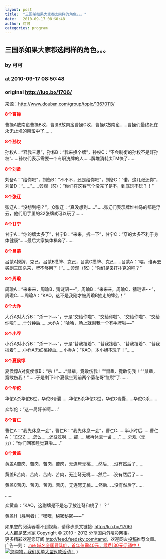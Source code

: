 ```yaml
---
layout: post
title:  "三国杀如果大家都选同样的角色。。。"
date:   2010-09-17 08:50:48
author: 可可
categories: program
---
```


## 三国杀如果大家都选同样的角色。。。
### by 可可
### at 2010-09-17 08:50:48
### original <http://luo.bo/1706/>

<p>来源：<a href="http://www.douban.com/group/topic/13670113/">http://www.douban.com/group/topic/13670113/</a></p><p><strong><span style="color:#ff0000">8个曹操</span></strong></p><p>曹操A放南蛮曹操B收，曹操B放南蛮曹操C收，曹操C放南蛮……曹操们最终死在永无止境的南蛮中了……</p><p><strong><span style="color:#ff0000">8个孙权 </span></strong></p><p>孙权A：“容我三思”，孙权B：“我来换个牌”，孙权C：“不会制衡的孙权不是好孙权”……孙权们表示需要一个专职洗牌的人……牌堆消耗太TM快了……</p><p><strong><span style="color:#ff0000">8个刘备 </span></strong></p><p>刘备A：“给你吧”，刘备B：“不不不，还是给你吧”，刘备C：“诺，这几张还你”，刘备D：“……”……旁观（怒）：“你们在这客气个没完了是不，到底玩不玩？！”</p><p><strong><span style="color:#ff0000">8个张辽 </span></strong></p><p>张辽A：“没想到吧？”，众张辽：“真没想到……”……张辽们表示牌堆神马的都是浮云，他们用手里的32张牌就可以玩了……<span></span></p><p><strong><span style="color:#ff0000">8个甘宁 </span></strong></p><p>甘宁A：“你的牌太多了”，甘宁B：“来来，拆一下”，甘宁C：“穿的太多不利于身体健康”……最后大家集体裸奔了……</p><p><strong><span style="color:#ff0000">8个吕蒙 </span></strong></p><p>吕蒙A摸牌、克己，吕蒙B摸牌、克己，吕蒙C摸牌、克己……吕蒙A：“喂，谁再去买副三国杀来，牌不够用了！”……旁观（怒）：“你们是来打扑克的吧？”</p><p><strong><span style="color:#ff0000">8个周瑜 </span></strong></p><p>周瑜A：“来来来，周瑜B，猜谜语~~”，周瑜B：“来来来，周瑜C，猜谜语~~”，周瑜C……周瑜A：“KAO，这不是我刚才被周瑜B抽走的牌么！”</p><p><strong><span style="color:#ff0000">8个大乔 </span></strong></p><p>大乔A对大乔B：“杀一下~~”，于是“交给你啦”、“交给你啦”、“交给你啦”、“交给你啦”……十分钟后……大乔A：“哈哈，场上就剩我一个有手牌啦~~”</p><p><strong><span style="color:#ff0000">8个小乔 </span></strong></p><p>小乔A对小乔B：“杀一下~~”，于是“替我挡着”、“替我挡着”、“替我挡着”、“替我挡着”……小乔A无红桃掉血……小乔A：“KAO，本小姐不玩了！”……</p><p><strong><span style="color:#ff0000">8个夏侯惇 </span></strong></p><p>夏侯惇A对夏侯惇B：“杀！”……“鼠辈，竟敢伤我！”“鼠辈，竟敢伤我！”“鼠辈，竟敢伤我！”……于是剩下6个夏侯坐观前两个菊花哥“肛裂”了……</p><p><strong><span style="color:#ff0000">8个华佗 </span></strong></p><p>华佗A杀华佗B过，华佗B青囊……华佗B杀华佗C过，华佗C青囊……华佗C杀……</p><p>众华佗：“这一局好长啊……”</p><p><strong><span style="color:#ff0000">8个曹仁 </span></strong></p><p>曹仁A：“我先休息一会”，曹仁B：“我先休息一会”，曹仁C……半小时后……曹仁A：“ZZZZ……怎么……还没过啊……那……我再休息一会……”……旁观（无力）：“你们回家睡觉算啦……”</p><p><strong><span style="color:#ff0000">8个黄盖 </span></strong></p><p>黄盖A苦肉、苦肉、苦肉、苦肉，无连弩无桃……然后……没有然后了……</p><p>黄盖B苦肉、苦肉、苦肉、苦肉，无连弩无桃……然后……没有然后了……</p><p>黄盖C苦肉、苦肉、苦肉、苦肉，无连弩无桃……然后……没有然后了……</p><p>……</p><p>众黄盖：“KAO，这副牌是不是忘了放连弩和桃了！？”</p><p>黄盖H（胜利者）：“嘿嘿，秘密秘密~~~”</p><p>如果您的阅读器看不到视频，请移步原文链接: <a href="http://luo.bo/1706/">http://luo.bo/1706/</a> <br> <a href="http://luo.bo/">人人都是艺术家</a> Copyright ©   2010 - 2012 分享国内外精彩网事。<br> 更多精彩欢迎您订阅 <a href="http://feed.feedsky.com/tamd">http://feed.feedsky.com/tamd</a>，欢迎网友<a href="http://luo.bo/delivery/">投稿</a>推荐文章。<br> 广告一则： <a href="http://zi.mu/domain"><font color="red">.me 域名全国最低价，首年仅需40元，续费130元促销中！</font></a><br> <a href="http://8.nf/1ww" title="您购物，我们买单大型返款活动！"><img src="http://dulei.si/files/d31ce66350773894f74b3b7a68258321.gif" alt="您购物，我们买单大型返款活动！" title="您购物，我们买单大型返款活动！" border="0"></a> )</p>